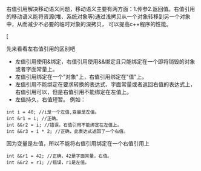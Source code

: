 右值引用解决移动语义问题，移动语义主要有两方面：1.传参2.返回值。右值引用的移动语义能将资源(堆、系统对象等)通过浅拷贝从一个对象转移到另一个对象中，从而减少不必要的临时对象的深拷贝，
可以提高c++程序的性能。  

[










先来看看左右值引用的区别吧
+ 左值引用使用&绑定，右值引用使用&&绑定且只能绑定在一个即将销毁的对象或者字面常量上。
+ 左值引用绑定在一个"对象"上，右值引用绑定在"值"上。
+ 左值引用不能绑定在要求转换的表达式、字面常量或者返回右值的表达式上，右值引用可以，但是右值引用不能绑定在左值上。
+ 左值持久，右值短暂。
例如：
```
int i = 40; //i是一个左值,变量是左值。
int &r1 = i; //正确。
int &&r2 = i; //错误，右值引用不能绑定在左值上。
int &&r3 = i * 2; //正确，此表达式返回了一个右值。
```
因为变量是左值，所以不能将右值引用绑定在一个右值引用上
```
int &&r1 = 42; //正确，42是字面常量，右值。
int &&r2 = r1; //错误，r1是左值。
```
